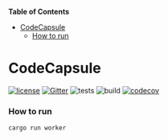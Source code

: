 <!-- START doctoc generated TOC please keep comment here to allow auto update -->
<!-- DON'T EDIT THIS SECTION, INSTEAD RE-RUN doctoc TO UPDATE -->
**Table of Contents**

- [CodeCapsule](#codecapsule)
    - [How to run](#how-to-run)

<!-- END doctoc generated TOC please keep comment here to allow auto update -->

# CodeCapsule

[![license](https://img.shields.io/badge/license-MIT-blue.svg)](https://github.com/omarabid/rust-starter/blob/master/LICENSE)  [![Gitter](https://badges.gitter.im/rust-starter/community.svg)](https://gitter.im/rust-starter/community?utm_source=badge&utm_medium=badge&utm_campaign=pr-badge)
![tests](https://github.com/omarabid/rust-starter/workflows/tests/badge.svg)
![build](https://github.com/omarabid/rust-starter/workflows/build/badge.svg)
[![codecov](https://codecov.io/gh/rust-starter/rust-starter/branch/master/graph/badge.svg)](https://codecov.io/gh/rust-starter/rust-starter)


### How to run 

```
cargo run worker
```